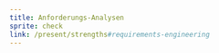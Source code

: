 ```yaml
---
title: Anforderungs-Analysen
sprite: check
link: /present/strengths#requirements-engineering
---
```

